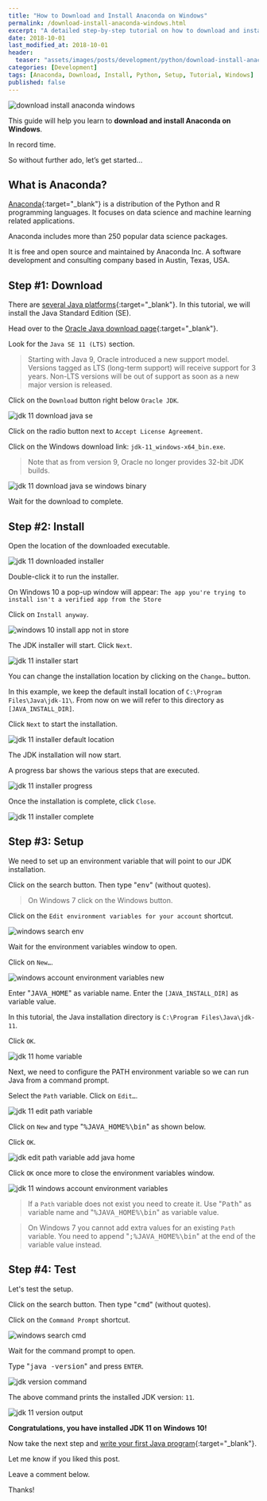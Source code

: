 ```yaml
---
title: "How to Download and Install Anaconda on Windows"
permalink: /download-install-anaconda-windows.html
excerpt: "A detailed step-by-step tutorial on how to download and install Anaconda on Windows 10."
date: 2018-10-01
last_modified_at: 2018-10-01
header:
  teaser: "assets/images/posts/development/python/download-install-anaconda-windows.png"
categories: [Development]
tags: [Anaconda, Download, Install, Python, Setup, Tutorial, Windows]
published: false
---
```


<img src="{{ site.url }}/assets/images/posts/development/python/download-install-anaconda-windows.png" alt="download install anaconda windows" class="align-right title-image">

This guide will help you learn to **download and install Anaconda on Windows**.

In record time.

So without further ado, let’s get started…

## What is Anaconda?

[Anaconda](https://en.wikipedia.org/wiki/Anaconda_(Python_distribution)){:target="_blank"} is a distribution of the Python and R programming languages. It focuses on data science and machine learning related applications.

Anaconda includes more than 250 popular data science packages.

It is free and open source and maintained by Anaconda Inc. A software development and consulting company based in Austin, Texas, USA.

## Step #1: Download

There are [several Java platforms](https://docs.oracle.com/javaee/6/firstcup/doc/gkhoy.html){:target="_blank"}. In this tutorial, we will install the Java Standard Edition (SE).

Head over to the [Oracle Java download page](http://www.oracle.com/technetwork/java/javase/downloads/index.html){:target="_blank"}.

Look for the `Java SE 11 (LTS)` section.

> Starting with Java 9, Oracle introduced a new support model. Versions tagged as LTS (long-term support) will receive support for 3 years. Non-LTS versions will be out of support as soon as a new major version is released.

Click on the `Download` button right below `Oracle JDK`.

<img src="{{ site.url }}/assets/images/posts/development/jdk/jdk-11-download-java-se.png" alt="jdk 11 download java se">

Click on the radio button next to `Accept License Agreement`.

Click on the Windows download link: `jdk-11_windows-x64_bin.exe`.

> Note that as from version 9, Oracle no longer provides 32-bit JDK builds.

<img src="{{ site.url }}/assets/images/posts/development/jdk/jdk-11-download-java-se-windows-binary.png" alt="jdk 11 download java se windows binary">

Wait for the download to complete.

## Step #2: Install

Open the location of the downloaded executable.

<img src="{{ site.url }}/assets/images/posts/development/jdk/jdk-11-downloaded-installer.png" alt="jdk 11 downloaded installer">

Double-click it to run the installer.

On Windows 10 a pop-up window will appear: `The app you're trying to install isn't a verified app from the Store`

Click on `Install anyway`.

<img src="{{ site.url }}/assets/images/posts/windows-10-install-app-not-in-store.png" alt="windows 10 install app not in store">

The JDK installer will start. Click `Next`.

<img src="{{ site.url }}/assets/images/posts/development/jdk/jdk-11-installer-start.png" alt="jdk 11 installer start">

You can change the installation location by clicking on the `Change…` button.

In this example, we keep the default install location of `C:\Program Files\Java\jdk-11\`. From now on we will refer to this directory as `[JAVA_INSTALL_DIR]`.

Click `Next` to start the installation.

<img src="{{ site.url }}/assets/images/posts/development/jdk/jdk-11-installer-default-location.png" alt="jdk 11 installer default location">

The JDK installation will now start.

A progress bar shows the various steps that are executed.

<img src="{{ site.url }}/assets/images/posts/development/jdk/jdk-11-installer-progress.png" alt="jdk 11 installer progress">

Once the installation is complete, click `Close`.

<img src="{{ site.url }}/assets/images/posts/development/jdk/jdk-11-installer-complete.png" alt="jdk 11 installer complete">

## Step #3: Setup

We need to set up an environment variable that will point to our JDK installation.

Click on the search button. Then type "<kbd>env</kbd>" (without quotes).

> On Windows 7 click on the Windows button.

Click on the `Edit environment variables for your account` shortcut.

<img src="{{ site.url }}/assets/images/posts/development/windows-search-env.png" alt="windows search env">

Wait for the environment variables window to open.

Click on `New…`.

<img src="{{ site.url }}/assets/images/posts/development/windows-account-environment-variables-new.png" alt="windows account environment variables new">

Enter "<kbd>JAVA_HOME</kbd>" as variable name. Enter the `[JAVA_INSTALL_DIR]` as variable value.

In this tutorial, the Java installation directory is `C:\Program Files\Java\jdk-11`.

Click `OK`.

<img src="{{ site.url }}/assets/images/posts/development/jdk/jdk-11-home-variable.png" alt="jdk 11 home variable">

Next, we need to configure the PATH environment variable so we can run Java from a command prompt.

Select the `Path` variable. Click on `Edit…`.

<img src="{{ site.url }}/assets/images/posts/development/jdk/jdk-11-edit-path-variable.png" alt="jdk 11 edit path variable">

Click on `New` and type "<kbd>%JAVA_HOME%\bin</kbd>" as shown below.

Click `OK`.

<img src="{{ site.url }}/assets/images/posts/development/jdk/jdk-edit-path-variable-add-java-home.png" alt="jdk edit path variable add java home">

Click `OK` once more to close the environment variables window.

<img src="{{ site.url }}/assets/images/posts/development/jdk/jdk-11-windows-account-environment-variables.png" alt="jdk 11 windows account environment variables">

> If a `Path` variable does not exist you need to create it. Use "<kbd>Path</kbd>" as variable name and "<kbd>%JAVA_HOME%\bin</kbd>" as variable value.

> On Windows 7 you cannot add extra values for an existing `Path` variable. You need to append "<kbd>;%JAVA_HOME%\bin</kbd>" at the end of the variable value instead.

## Step #4: Test

Let's test the setup.

Click on the search button. Then type "<kbd>cmd</kbd>" (without quotes).

Click on the `Command Prompt` shortcut.

<img src="{{ site.url }}/assets/images/posts/development/windows-search-cmd.png" alt="windows search cmd">

Wait for the command prompt to open.

Type "<kbd>java -version</kbd>" and press `ENTER`.

<img src="{{ site.url }}/assets/images/posts/development/jdk/jdk-version-command.png" alt="jdk version command">

The above command prints the installed JDK version: `11`.

<img src="{{ site.url }}/assets/images/posts/development/jdk/jdk-11-version-output.png" alt="jdk 11 version output">

**Congratulations, you have installed JDK 11 on Windows 10!**

Now take the next step and [write your first Java program](https://introcs.cs.princeton.edu/java/11hello/){:target="_blank"}.

Let me know if you liked this post.

Leave a comment below.

Thanks!
